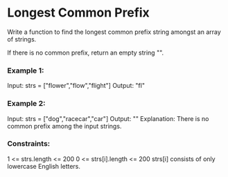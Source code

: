 # Longest Common Prefix

Write a function to find the longest common prefix string amongst an array of strings.

If there is no common prefix, return an empty string "".

 

### Example 1:

Input: strs = ["flower","flow","flight"]
Output: "fl"

### Example 2:

Input: strs = ["dog","racecar","car"]
Output: ""
Explanation: There is no common prefix among the input strings.
 

### Constraints:

1 <= strs.length <= 200
0 <= strs[i].length <= 200
strs[i] consists of only lowercase English letters.